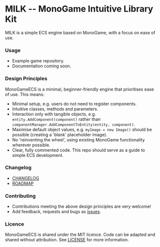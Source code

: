 # MILK -- MonoGame Intuitive Library Kit

MILK is a simple ECS engine based on MonoGame, with a focus on ease of use.

### Usage

- Example game repository.
- Documentation coming soon.

### Design Principles

MonoGameECS is a minimal, beginner-friendly engine that prioritises ease of use. This means:

* Minimal setup, e.g. users do not need to register components.
* Intuitive classes, methods and parameters.
* Interaction only with tangible objects, e.g. `entity.AddComponent(component)` rather than `componentManager.AddComponentToEntity(entity, component)`.
* Maximise default object values, e.g. `myImage = new Image()` should be possible (creating a 'blank' placeholder image).
* No 'reinventing the wheel', using existing MonoGame functionality wherever possible.
* Clear, fully commented code. This repo should serve as a guide to simple ECS development.

### Changelog
- [CHANGELOG](CHANGELOG.md)
- [ROADMAP](ROADMAP.md)

### Contributing
- Contributions meeting the above design principles are very welcome!
- Add feedback, requests and bugs as [issues](https://github.com/rik-cross/monogame-milk/issues).

### Licence
MonoGameECS is shared under the MIT licence. Code can be adapted and shared without attribution. See [LICENSE](LICENSE) for more information.
